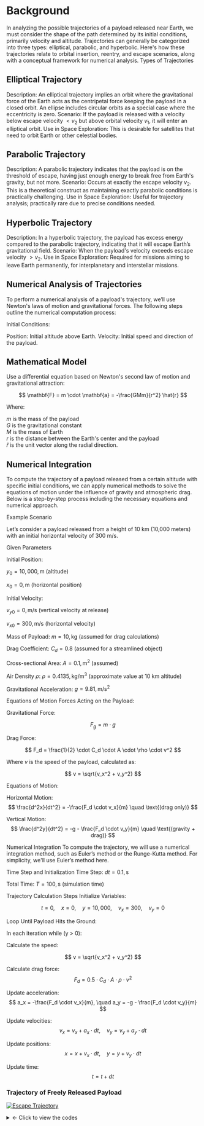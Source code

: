# Background

In analyzing the possible trajectories of a payload released near Earth, we must consider the shape of the path determined by its initial conditions, primarily velocity and altitude. Trajectories can generally be categorized into three types: elliptical, parabolic, and hyperbolic. Here's how these trajectories relate to orbital insertion, reentry, and escape scenarios, along with a conceptual framework for numerical analysis.
Types of Trajectories

## Elliptical Trajectory

Description: An elliptical trajectory implies an orbit where the gravitational force of the Earth acts as the centripetal force keeping the payload in a closed orbit. An ellipse includes circular orbits as a special case where the eccentricity is zero.
Scenario: If the payload is released with a velocity below escape velocity $<v_2$ but above orbital velocity $v_1$, it will enter an elliptical orbit.
Use in Space Exploration: This is desirable for satellites that need to orbit Earth or other celestial bodies.

## Parabolic Trajectory

Description: A parabolic trajectory indicates that the payload is on the threshold of escape, having just enough energy to break free from Earth's gravity, but not more.
Scenario: Occurs at exactly the escape velocity $v_2$. This is a theoretical construct as maintaining exactly parabolic conditions is practically challenging.
Use in Space Exploration: Useful for trajectory analysis; practically rare due to precise conditions needed.

## Hyperbolic Trajectory

Description: In a hyperbolic trajectory, the payload has excess energy compared to the parabolic trajectory, indicating that it will escape Earth’s gravitational field.
Scenario: When the payload's velocity exceeds escape velocity $>v_2$.
Use in Space Exploration: Required for missions aiming to leave Earth permanently, for interplanetary and interstellar missions.

## Numerical Analysis of Trajectories

To perform a numerical analysis of a payload's trajectory, we’ll use Newton's laws of motion and gravitational forces. The following steps outline the numerical computation process:

Initial Conditions:

Position: Initial altitude above Earth.
Velocity: Initial speed and direction of the payload.

## Mathematical Model

Use a differential equation based on Newton's second law of motion and gravitational attraction:

$$
\mathbf{F} = m \cdot \mathbf{a} = -\frac{GMm}{r^2} \hat{r}
$$

Where:

$m$ is the mass of the payload<br/>
$G$ is the gravitational constant<br/>
$M$ is the mass of Earth<br/>
$r$ is the distance between the Earth's center and the payload<br/>
$\hat{r}$ is the unit vector along the radial direction.

## Numerical Integration

To compute the trajectory of a payload released from a certain altitude with specific initial conditions, we can apply numerical methods to solve the equations of motion under the influence of gravity and atmospheric drag. Below is a step-by-step process including the necessary equations and numerical approach.

Example Scenario

Let’s consider a payload released from a height of 10 km (10,000 meters) with an initial horizontal velocity of 300 m/s. 

Given Parameters

Initial Position: 

$y_0 = 10,000 , \text{m}$ (altitude)

$x_0 = 0 , \text{m}$ (horizontal position)

Initial Velocity:  

$v_{y0} = 0 , \text{m/s}$ (vertical velocity at release)

$v_{x0} = 300 , \text{m/s}$ (horizontal velocity)

Mass of Payload: $m = 10 , \text{kg}$ (assumed for drag calculations)

Drag Coefficient: $C_d = 0.8$ (assumed for a streamlined object)

Cross-sectional Area: $A = 0.1 , \text{m}^2$ (assumed)

Air Density $\rho$: 
$\rho = 0.4135 , \text{kg/m}^3$ (approximate value at 10 km altitude)

Gravitational Acceleration: $g = 9.81 , \text{m/s}^2$

Equations of Motion Forces Acting on the Payload:

Gravitational Force:

$$
F_g = m \cdot g
$$

Drag Force:

$$
F_d = \frac{1}{2} \cdot C_d \cdot A \cdot \rho \cdot v^2
$$

Where $v$ is the speed of the payload, calculated as:

$$
v = \sqrt{v_x^2 + v_y^2}
$$

Equations of Motion:

Horizontal Motion:
$$
\frac{d^2x}{dt^2} = -\frac{F_d \cdot v_x}{m} \quad \text{(drag only)}
$$

Vertical Motion:
$$
\frac{d^2y}{dt^2} = -g - \frac{F_d \cdot v_y}{m} \quad \text{(gravity + drag)}
$$

Numerical Integration
To compute the trajectory, we will use a numerical integration method, such as Euler’s method or the Runge-Kutta method. For simplicity, we'll use Euler’s method here.

Time Step and Initialization
Time Step: $dt = 0.1 , \text{s}$

Total Time: $T = 100 , \text{s}$ (simulation time)

Trajectory Calculation Steps
Initialize Variables:

$$
t = 0, \quad x = 0, \quad y = 10,000, \quad v_x = 300, \quad v_y = 0
$$

Loop Until Payload Hits the Ground:

In each iteration while (y > 0):

Calculate the speed:

$$
v = \sqrt{v_x^2 + v_y^2}
$$

Calculate drag force:
$$
F_d = 0.5 \cdot C_d \cdot A \cdot \rho \cdot v^2
$$  

Update acceleration:
$$
a_x = -\frac{F_d \cdot v_x}{m}, \quad a_y = -g - \frac{F_d \cdot v_y}{m}
$$

Update velocities:
$$
v_x = v_x + a_x \cdot dt, \quad v_y = v_y + a_y \cdot dt
$$

Update positions:
$$
x = x + v_x \cdot dt, \quad y = y + v_y \cdot dt
$$

Update time:
$$
t = t + dt
$$

### Trajectory of Freely Released Payload

[![Escape Trajectory](https://mg-2025p03.github.io/physics/_pics/G3.png)](https://mg-2025p03.github.io/physics/_pics/G3.png)

<details>
<summary> <- Click to view the codes</summary>

```
import numpy as np
import matplotlib.pyplot as plt

# Constants
m = 100                    # mass of the payload in kg
g = 9.81                   # gravitational acceleration in m/s^2
R_earth = 6371           # radius of the Earth in meters
altitude = 2000            # starting altitude above the Earth's center
initial_x_position = 0     # initial horizontal position (centered)
initial_velocity = 150     # initial horizontal velocity in m/s

# Initial conditions
y = R_earth + altitude     # initial position (altitude above Earth's center)
x = initial_x_position      # initial horizontal position

# Define the desired impact angle
impact_angle = 15          # Impact angle in degrees
impact_angle_rad = np.radians(impact_angle)

# Calculate the vertical component of the initial velocity based on the impact angle
v_x = initial_velocity      # Horizontal component remains as defined
v_y = -initial_velocity * np.tan(impact_angle_rad)  # Negative because it moves downwards

# Prepare to store trajectory
trajectory = []

# Time parameters
dt = 0.1   # time step in seconds
t = 0      # initial time

# Simulation loop
while y >= (R_earth*0.81):  # Continue until payload hits the Earth
    # Calculate gravitational force (F = GMm/r^2)
    F_gravity = (m * g * R_earth**2) / (y**2)  # Gravitational force on payload
    
    # Calculate the acceleration due to gravity
    a_y = -F_gravity / m  # Negative because it acts downwards
    
    # Update velocities
    v_y += a_y * dt

    # Update positions
    x_new = x + v_x * dt
    y_new = y + v_y * dt

    # Store the current trajectory data
    trajectory.append((x_new, y_new))  # Append as a tuple (x, y)
    
    # Update for the next iteration
    x, y, t = x_new, y_new, t + dt

# Convert trajectory to a NumPy array for easier plotting
trajectory = np.array(trajectory)

# Prepare Earth representation as a flat circle
earth_x = np.linspace(-R_earth, R_earth, 100)
earth_y = np.sqrt(R_earth**2 - earth_x**2)  # half-circle for the Earth
earth_y = np.concatenate((earth_y, -earth_y[::-1]))  # complete the circle
earth_x = np.concatenate((earth_x, earth_x[::-1]))  # repeat x values for the full circle

# Plotting
plt.figure(figsize=(12, 12))
plt.plot(trajectory[:, 0], trajectory[:, 1], label='Trajectory', color='red')
plt.fill(earth_x, earth_y, color='blue', alpha=0.5, label='Earth')

# Setting plot limits, title, and labels
plt.title("Trajectory of Payload Hitting Earth at 2000m Altitude with a velocity of 150 m/s")
plt.xlabel("Horizontal Position (m)")
plt.ylabel("Altitude (m)")
plt.xlim(-10000, 10000)  # Adjust x limits
plt.ylim(0, 10000)       # Adjust y limits to view trajectory and impact angle
# plt.axhline(R_earth, color='black', lw=1)  # Earth surface line
plt.grid()
plt.legend()
plt.gca().set_aspect('equal', adjustable='box')  # Equal scaling for x and y

# Show the plot
plt.show()
```

</details>